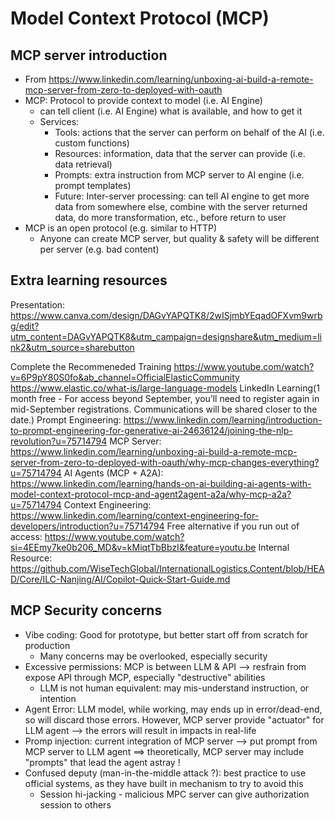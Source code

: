 # Model Context Protocol (MCP)

## MCP server introduction
  - From https://www.linkedin.com/learning/unboxing-ai-build-a-remote-mcp-server-from-zero-to-deployed-with-oauth
  - MCP: Protocol to provide context to model (i.e. AI Engine)
    + can tell client (i.e. AI Engine) what is available, and how to get it
    + Services: 
      - Tools: actions that the server can perform on behalf of the AI (i.e. custom functions)
      - Resources: information, data that the server can provide (i.e. data retrieval)
      - Prompts: extra instruction from MCP server to AI engine (i.e. prompt templates)
      - Future: Inter-server processing: can tell AI engine to get more data from somewhere else, combine with the server returned data, do more transformation, etc., before return to user
  - MCP is an open protocol (e.g. similar to HTTP)
    + Anyone can create MCP server, but quality & safety will be different per server (e.g. bad content)

## Extra learning resources

Presentation: https://www.canva.com/design/DAGvYAPQTK8/2wISjmbYEqadOFXvm9wrbg/edit?utm_content=DAGvYAPQTK8&utm_campaign=designshare&utm_medium=link2&utm_source=sharebutton

Complete the Recommeneded Training
https://www.youtube.com/watch?v=6P9pY80S0fo&ab_channel=OfficialElasticCommunity
https://www.elastic.co/what-is/large-language-models
LinkedIn Learning(1 month free - For access beyond September, you’ll need to register again in mid-September registrations. Communications will be shared closer to the date.)
Prompt Engineering: https://www.linkedin.com/learning/introduction-to-prompt-engineering-for-generative-ai-24636124/joining-the-nlp-revolution?u=75714794
MCP Server: https://www.linkedin.com/learning/unboxing-ai-build-a-remote-mcp-server-from-zero-to-deployed-with-oauth/why-mcp-changes-everything?u=75714794
AI Agents (MCP + A2A): https://www.linkedin.com/learning/hands-on-ai-building-ai-agents-with-model-context-protocol-mcp-and-agent2agent-a2a/why-mcp-a2a?u=75714794
Context Engineering: https://www.linkedin.com/learning/context-engineering-for-developers/introduction?u=75714794
Free alternative if you run out of access: https://www.youtube.com/watch?si=4EEmy7ke0b206_MD&v=kMiqtTbBbzI&feature=youtu.be
Internal Resource: https://github.com/WiseTechGlobal/InternationalLogistics.Content/blob/HEAD/Core/ILC-Nanjing/AI/Copilot-Quick-Start-Guide.md
  
## MCP Security concerns
  - Vibe coding: Good for prototype, but better start off from scratch for production
    + Many concerns may be overlooked, especially security
  - Excessive permissions: MCP is between LLM & API --> resfrain from expose API through MCP, especially "destructive" abilities
    + LLM is not human equivalent: may mis-understand instruction, or intention
  - Agent Error: LLM model, while working, may ends up in error/dead-end, so will discard those errors. However, MCP server provide "actuator" for LLM agent --> the errors will result in impacts in real-life
  - Promp injection: current integration of MCP server --> put prompt from MCP server to LLM agent ==> theoretically, MCP server may include "prompts" that lead the agent astray !
  - Confused deputy (man-in-the-middle attack ?): best practice to use official systems, as they have built in mechanism to try to avoid this
    + Session hi-jacking - malicious MPC server can give authorization session to others
    
